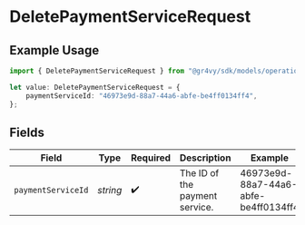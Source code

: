 # DeletePaymentServiceRequest

## Example Usage

```typescript
import { DeletePaymentServiceRequest } from "@gr4vy/sdk/models/operations";

let value: DeletePaymentServiceRequest = {
    paymentServiceId: "46973e9d-88a7-44a6-abfe-be4ff0134ff4",
};
```

## Fields

| Field                                | Type                                 | Required                             | Description                          | Example                              |
| ------------------------------------ | ------------------------------------ | ------------------------------------ | ------------------------------------ | ------------------------------------ |
| `paymentServiceId`                   | *string*                             | :heavy_check_mark:                   | The ID of the payment service.       | 46973e9d-88a7-44a6-abfe-be4ff0134ff4 |